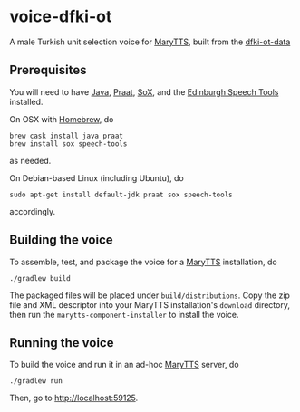 voice-dfki-ot
=============

A male Turkish unit selection voice for [MaryTTS], built from the [dfki-ot-data]

Prerequisites
-------------

You will need to have [Java], [Praat], [SoX], and the [Edinburgh Speech Tools] installed.

On OSX with [Homebrew], do

    brew cask install java praat
    brew install sox speech-tools

as needed.

On Debian-based Linux (including Ubuntu), do

    sudo apt-get install default-jdk praat sox speech-tools

accordingly.

Building the voice
------------------

To assemble, test, and package the voice for a [MaryTTS] installation, do

    ./gradlew build

The packaged files will be placed under `build/distributions`.
Copy the zip file and XML descriptor into your MaryTTS installation's `download` directory, then run the `marytts-component-installer` to install the voice.

Running the voice
-----------------

To build the voice and run it in an ad-hoc [MaryTTS] server, do

    ./gradlew run

Then, go to <http://localhost:59125>.

[dfki-ot-data]: https://github.com/marytts/dfki-ot-data
[Edinburgh Speech Tools]: http://www.cstr.ed.ac.uk/projects/speech_tools/
[Homebrew]: https://brew.sh/
[Java]: https://www.java.com/
[MaryTTS]: http://mary.dfki.de/
[Praat]: http://praat.org/
[SoX]: http://sox.sourceforge.net/
